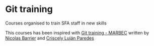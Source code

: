 # Git training

Courses organised to train SFA staff in new skills

This courses has been inspired with [Git training - MARBEC](https://github.com/umr-marbec/git-training/tree/master)
written by [Nicolas Barrier](https://github.com/barriern) and [Criscely Luján Paredes](https://github.com/CriscelyLP)